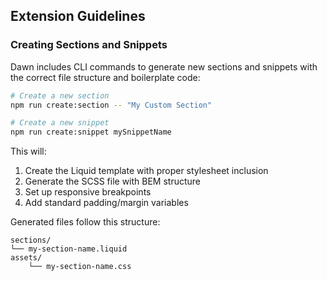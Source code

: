 ## Extension Guidelines

### Creating Sections and Snippets

Dawn includes CLI commands to generate new sections and snippets with the correct file structure and boilerplate code:

```bash
# Create a new section
npm run create:section -- "My Custom Section"

# Create a new snippet
npm run create:snippet mySnippetName
```

This will:
1. Create the Liquid template with proper stylesheet inclusion
2. Generate the SCSS file with BEM structure
3. Set up responsive breakpoints
4. Add standard padding/margin variables

Generated files follow this structure:

```text
sections/
└── my-section-name.liquid
assets/
    └── my-section-name.css
```
